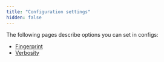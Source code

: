 ```yaml
---
title: "Configuration settings"
hidden: false
---
```

The following pages describe options you can set in configs:

- [Fingerprint](doc:fingerprint)
- [Verbosity](doc:verbosity)

